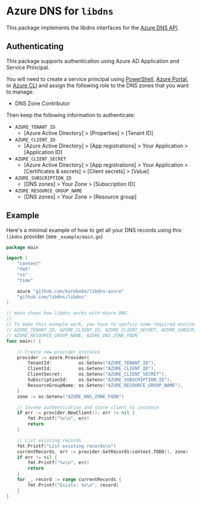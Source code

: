 # Azure DNS for `libdns`

This package implements the libdns interfaces for the [Azure DNS API](https://docs.microsoft.com/en-us/rest/api/dns/).

## Authenticating

This package supports authentication using Azure AD Application and Service Principal.

You will need to create a service principal using [PowerShell](https://docs.microsoft.com/en-us/azure/active-directory/develop/howto-authenticate-service-principal-powershell), [Azure Portal](https://docs.microsoft.com/en-us/azure/active-directory/develop/howto-create-service-principal-portal), or [Azure CLI](https://docs.microsoft.com/en-us/cli/azure/create-an-azure-service-principal-azure-cli) and assign the following role to the DNS zones that you want to manage:

* DNS Zone Contributor

Then keep the following information to authenticate:

* `AZURE_TENANT_ID`
	* [Azure Active Directory] > [Properties] > [Tenant ID]
* `AZURE_CLIENT_ID`
	* [Azure Active Directory] > [App registrations] > Your Application > [Application ID]
* `AZURE_CLIENT_SECRET`
	* [Azure Active Directory] > [App registrations] > Your Application > [Certificates & secrets] > [Client secrets] > [Value]
* `AZURE_SUBSCRIPTION_ID`
	* [DNS zones] > Your Zone > [Subscription ID]
* `AZURE_RESOURCE_GROUP_NAME`
	* [DNS zones] > Your Zone > [Resource group]

## Example

Here's a minimal example of how to get all your DNS records using this `libdns` provider (see `_example/main.go`)

```go
package main

import (
	"context"
	"fmt"
	"os"
	"time"

	azure "github.com/kurokobo/libdns-azure"
	"github.com/libdns/libdns"
)

// main shows how libdns works with Azure DNS.
//
// To make this example work, you have to speficy some required environment variables:
// AZURE_TENANT_ID, AZURE_CLIENT_ID, AZURE_CLIENT_SECRET, AZURE_SUBSCRIPTION_ID,
// AZURE_RESOURCE_GROUP_NAME, AZURE_DNS_ZONE_FQDN
func main() {

	// Create new provider instance
	provider := azure.Provider{
		TenantId:          os.Getenv("AZURE_TENANT_ID"),
		ClientId:          os.Getenv("AZURE_CLIENT_ID"),
		ClientSecret:      os.Getenv("AZURE_CLIENT_SECRET"),
		SubscriptionId:    os.Getenv("AZURE_SUBSCRIPTION_ID"),
		ResourceGroupName: os.Getenv("AZURE_RESOURCE_GROUP_NAME"),
	}
	zone := os.Getenv("AZURE_DNS_ZONE_FQDN")

	// Invoke authentication and store client to instance
	if err := provider.NewClient(); err != nil {
		fmt.Printf("%v\n", err)
		return
	}

	// List existing records
	fmt.Printf("List existing records\n")
	currentRecords, err := provider.GetRecords(context.TODO(), zone)
	if err != nil {
		fmt.Printf("%v\n", err)
		return
	}
	for _, record := range currentRecords {
		fmt.Printf("Exists: %v\n", record)
	}
}
```
